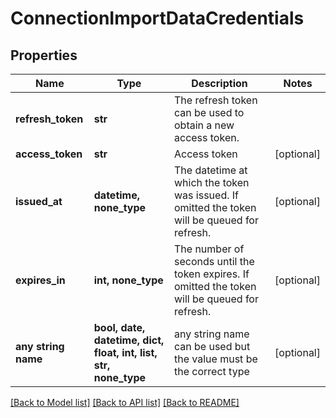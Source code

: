 # ConnectionImportDataCredentials


## Properties
Name | Type | Description | Notes
------------ | ------------- | ------------- | -------------
**refresh_token** | **str** | The refresh token can be used to obtain a new access token. | 
**access_token** | **str** | Access token | [optional] 
**issued_at** | **datetime, none_type** | The datetime at which the token was issued. If omitted the token will be queued for refresh. | [optional] 
**expires_in** | **int, none_type** | The number of seconds until the token expires. If omitted the token will be queued for refresh. | [optional] 
**any string name** | **bool, date, datetime, dict, float, int, list, str, none_type** | any string name can be used but the value must be the correct type | [optional]

[[Back to Model list]](../../README.md#documentation-for-models) [[Back to API list]](../../README.md#documentation-for-api-endpoints) [[Back to README]](../../README.md)


